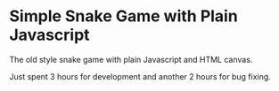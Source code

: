 # Simple Snake Game with Plain Javascript

The old style snake game with plain Javascript and HTML canvas.

Just spent 3 hours for development and another 2 hours for bug fixing.

